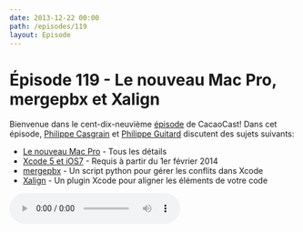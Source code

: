 ```yaml
---
date: 2013-12-22 00:00
path: /episodes/119
layout: Episode
---
```

# Épisode 119 - Le nouveau Mac Pro, mergepbx et Xalign
<p>Bienvenue dans le cent-dix-neuvième <a href="https://cacaocast.com/media/cacaocast_119.m4a" title="CacaoCast Episode 119">épisode</a> de CacaoCast! Dans cet épisode, <a href="http://www.twitter.com/philippec" title="Philippe Casgrain sur Twitter">Philippe Casgrain</a> et <a href="http://www.twitter.com/philippeguitard" title="Philippe Guitard sur Twitter">Philippe Guitard</a> discutent des sujets suivants:</p>
<ul><li><a href="http://www.apple.com/ca/fr/mac-pro/" title="Le nouveau Mac Pro">Le nouveau Mac Pro</a> - Tous les détails</li>
<li><a href="https://developer.apple.com/news/index.php?id=12172013a" title="Xcode 5 et iOS7">Xcode 5 et iOS7</a> - Requis à partir du 1er février 2014</li>
<li><a href="https://github.com/simonwagner/mergepbx" title="mergepbx">mergepbx</a> - Un script python pour gérer les conflits dans Xcode</li>
<li><a href="https://github.com/qfish/XAlign" title="Xalign">Xalign</a> - Un plugin Xcode pour aligner les éléments de votre code</li>
</ul>
<p><audio controls><source src="https://cacaocast.com/media/cacaocast_119.m4a" type="audio/mpeg"><source src="https://cacaocast.com/media/cacaocast_119.m4a" type="audio/mp4">Votre navigateur ne supporte pas l'élément audio / Your browser does not support the audio element.</audio></p>
